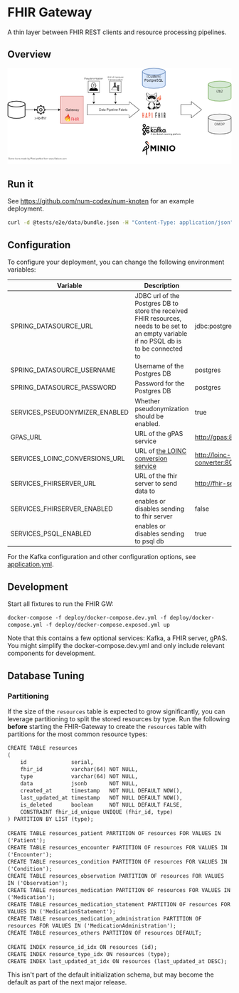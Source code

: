 # FHIR Gateway

A thin layer between FHIR REST clients and resource processing pipelines.

## Overview

![Overview](docs/img/overview.png "Overview")

## Run it

See <https://github.com/num-codex/num-knoten> for an example deployment.

```sh
curl -d @tests/e2e/data/bundle.json -H "Content-Type: application/json" -X POST http://localhost:18080/fhir
```

## Configuration

To configure your deployment, you can change the following environment variables:

| Variable                       | Description                                                                                                                                | Default                                   |
| ------------------------------ | ------------------------------------------------------------------------------------------------------------------------------------------ | ----------------------------------------- |
| SPRING_DATASOURCE_URL          | JDBC url of the Postgres DB to store the received FHIR resources, needs to be set to an empty variable if no PSQL db is to be connected to | jdbc:postgresql://fhir-db:5432/fhir       |
| SPRING_DATASOURCE_USERNAME     | Username of the Postgres DB                                                                                                                | postgres                                  |
| SPRING_DATASOURCE_PASSWORD     | Password for the Postgres DB                                                                                                               | postgres                                  |
| SERVICES_PSEUDONYMIZER_ENABLED | Whether pseudonymization should be enabled.                                                                                                | true                                     |
| GPAS_URL                       | URL of the gPAS service                                                                                                                    | <http://gpas:8080/gpas/gpasService>       |
| SERVICES_LOINC_CONVERSIONS_URL | URL of [the LOINC conversion service](https://gitlab.miracum.org/miracum/etl/loinc-conversion)                                             | <http://loinc-converter:8080/conversions> |
| SERVICES_FHIRSERVER_URL        | URL of the fhir server to send data to                                                                                                     | <http://fhir-server:8080/fhir>                   |
| SERVICES_FHIRSERVER_ENABLED    | enables or disables sending to fhir server                                                                                                 | false                                     |
| SERVICES_PSQL_ENABLED          | enables or disables sending to psql db                                                                                                     | true                                      |

For the Kafka configuration and other configuration options,
see [application.yml](src/main/resources/application.yml).

## Development

Start all fixtures to run the FHIR GW:

```shell
docker-compose -f deploy/docker-compose.dev.yml -f deploy/docker-compose.yml -f deploy/docker-compose.exposed.yml up
```

Note that this contains a few optional services: Kafka, a FHIR server, gPAS. You might simplify the
docker-compose.dev.yml and only include relevant components for development.

## Database Tuning

### Partitioning

If the size of the `resources` table is expected to grow significantly, you can leverage
partitioning to split the stored resources by type. Run the following **before** starting the
FHIR-Gateway to create the `resources` table with partitions for the most common resource types:

```postgresql
CREATE TABLE resources
(
    id              serial,
    fhir_id         varchar(64) NOT NULL,
    type            varchar(64) NOT NULL,
    data            jsonb       NOT NULL,
    created_at      timestamp   NOT NULL DEFAULT NOW(),
    last_updated_at timestamp   NOT NULL DEFAULT NOW(),
    is_deleted      boolean     NOT NULL DEFAULT FALSE,
    CONSTRAINT fhir_id_unique UNIQUE (fhir_id, type)
) PARTITION BY LIST (type);

CREATE TABLE resources_patient PARTITION OF resources FOR VALUES IN ('Patient');
CREATE TABLE resources_encounter PARTITION OF resources FOR VALUES IN ('Encounter');
CREATE TABLE resources_condition PARTITION OF resources FOR VALUES IN ('Condition');
CREATE TABLE resources_observation PARTITION OF resources FOR VALUES IN ('Observation');
CREATE TABLE resources_medication PARTITION OF resources FOR VALUES IN ('Medication');
CREATE TABLE resources_medication_statement PARTITION OF resources FOR VALUES IN ('MedicationStatement');
CREATE TABLE resources_medication_administration PARTITION OF resources FOR VALUES IN ('MedicationAdministration');
CREATE TABLE resources_others PARTITION OF resources DEFAULT;

CREATE INDEX resource_id_idx ON resources (id);
CREATE INDEX resource_type_idx ON resources (type);
CREATE INDEX last_updated_at_idx ON resources (last_updated_at DESC);
```

This isn't part of the default initialization schema, but may become the default as part of the next
major release.

